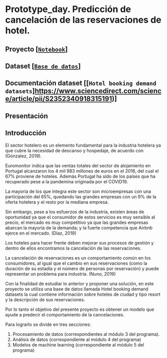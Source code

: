 # Prototype_day. Predicción de cancelación de las reservaciones de hotel.
## Proyecto [[`Notebook`](https://github.com/PERLACONCHITA/prototype_day/blob/main/demo_ML_5.ipynb)] 
## Dataset [[`Base de datos`](https://github.com/PERLACONCHITA/prototype_day/blob/main/hotel_bookings%20(1).csv)]
## Documentación dataset [[`Hotel booking demand datasets`]https://www.sciencedirect.com/science/article/pii/S2352340918315191)]
## Presentación
## Introducción 
El sector hotelero es un elemento fundamental para la industria hotelera ya que cubre la necesidad de descanso y hospedaje, de acuerdo con (Gónzalez, 2019).

Euromonitor indica que las ventas totales del sector de alojamiento en Portugal alcanzaron los 4 mil 983 millones de euros en el 2018, del cual el 67% proviene de hoteles. Además Portugal ha sido de los países que ha recuperado pese a la pandemina originada por el COVID19.

La mayoría de los que integra este sector son microempresas con una participación del 65%, quedando las grandes empresas con un 9% de la oferta hotelera y el resto por la mediana empresa.

Sin embargo, pese a los esfuerzos de la industria, existen áreas de oportunidad ya que el consumidor de estos servicios es muy sensible al precio, el mercado es muy competitivo ya que las grandes empresas abarcan la mayoría de la demanda; y la fuerte competencia que Airbnb ejerce en el mercado. (Díaz, 2019)

Los hoteles para hacer frente deben mejorar sus procesos de gestión y dentro de ellos encontramos la cancelación de las reservaciones.

La cancelación de reservaciones es un comportamiento común en los consumidores, al igual que el cambio en sus reservaciones (como la duración de su estadía y el número de personas por reservación) y puede representar un problema para industria. (Nuno, 2019)

Con la finalidad de estudiar lo anterior y proponer una solución, en este proyecto se utiliza una base de datos llamada Hotel booking demand datasets la cual contiene información sobre hoteles de ciudad y tipo resort y la descripción de sus reservaciones.

Por lo tanto el objetivo del presente proyecto es obtener un modelo que ayude a predecir el comportamiento de la cancelaciones.

Para lograrlo se divide en tres secciones:

1. Procesamiento de datos (correspondientes al módulo 3 del programa).
2. Análisis de datos (correspondiente al módulo 4 del programa)
3. Modelos de machine learning (correspondiente al módulo 5 del programa)



